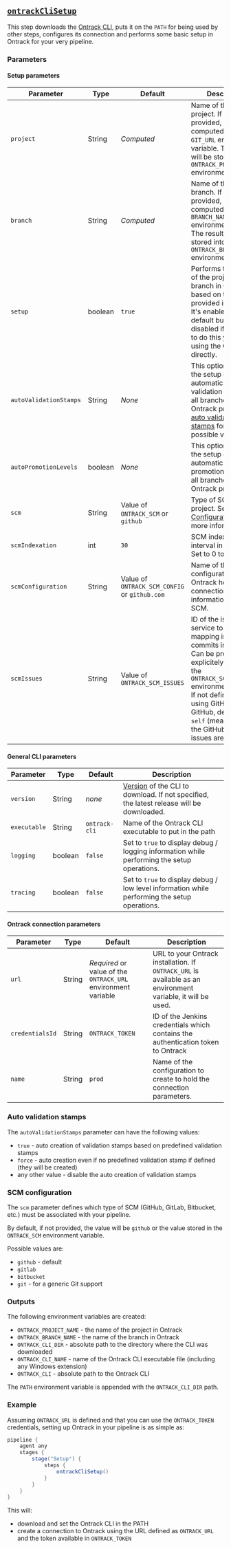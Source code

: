 ## [`ontrackCliSetup`](ontrackCliSetup.groovy)

This step downloads the [Ontrack CLI](https://github.com/nemerosa/ontrack-cli), puts it on the `PATH` for being used by other steps, configures its connection and performs some basic setup in Ontrack for your very pipeline.

### Parameters

#### Setup parameters

| Parameter | Type | Default | Description |
|---|---|---|---|
| `project` | String | _Computed_ | Name of the Ontrack project. If not provided, it'll be computed from the `GIT_URL` environment variable. The result will be stored into the `ONTRACK_PROJECT_NAME` environment variable. |
| `branch` | String | _Computed_ | Name of the Ontrack branch. If not provided, it'll be computed from the `BRANCH_NAME` environment variable. The result will be stored into the `ONTRACK_BRANCH_NAME` environment variable. |
| `setup` | boolean | `true` | Performs the setup of the project and the branch in Ontrack, based on the provided information. It's enabled by default but can be disabled if you prefer to do this yourself using the Ontrack CLI directly. |
| `autoValidationStamps` | String | _None_ | This option allows the setup of the automatic creation of validation stamps for all branches in the Ontrack project. See [auto validation stamps](#auto-validation-stamps) for the possible values. |
| `autoPromotionLevels` | boolean | _None_ | This option allows the setup of the automatic creation of promotion levels for all branches in the Ontrack project. |
| `scm` | String | Value of `ONTRACK_SCM` or `github` | Type of SCM for this project. See [SCM Configuration](#scm-configuration) for more information. |
| `scmIndexation` | int | `30` | SCM indexation interval in minutes. Set to 0 to disable. |
| `scmConfiguration` | String | Value of `ONTRACK_SCM_CONFIG` or `github.com` | Name of the SCM configuration in Ontrack holding connection information about the SCM. |
| `scmIssues` | String | Value of `ONTRACK_SCM_ISSUES` | ID of the issue service to use for mapping issues to commits in Ontrack. Can be provided explicitely, though the `ONTRACK_SCM_ISSUES` environment variable. If not defined, and if using GitHub or GitHub, defaults to `self` (meaning that the GitHub or GitLab issues are used). |

#### General CLI parameters

| Parameter | Type | Default | Description |
|---|---|---|---|
| `version` | String | _none_ | [Version](https://github.com/nemerosa/ontrack-cli/releases) of the CLI to download. If not specified, the latest release will be downloaded. |
| `executable` | String | `ontrack-cli` | Name of the Ontrack CLI executable to put in the path |
| `logging` | boolean | `false` | Set to `true` to display debug / logging information while performing the setup operations. |
| `tracing` | boolean | `false` | Set to `true` to display debug / low level information while performing the setup operations. |

#### Ontrack connection parameters

| Parameter | Type | Default | Description |
|---|---|---|---|
| `url` | String | _Required_ or value of the `ONTRACK_URL` environment variable | URL to your Ontrack installation. If `ONTRACK_URL` is available as an environment variable, it will be used. |
| `credentialsId` | String | `ONTRACK_TOKEN` | ID of the Jenkins credentials which contains the authentication token to Ontrack |
| `name` | String | `prod` | Name of the configuration to create to hold the connection parameters.

### Auto validation stamps

The `autoValidationStamps` parameter can have the following values:

* `true` - auto creation of validation stamps based on predefined validation stamps
* `force` - auto creation even if no predefined validation stamp if defined (they will be created)
* any other value - disable the auto creation of validation stamps

### SCM configuration

The `scm` parameter defines which type of SCM (GitHub, GitLab, Bitbucket, etc.) must be associated with your pipeline.

By default, if not provided, the value will be `github` or the value stored in the `ONTRACK_SCM` environment variable.

Possible values are:

* `github` - default
* `gitlab`
* `bitbucket`
* `git` - for a generic Git support

### Outputs

The following environment variables are created:

* `ONTRACK_PROJECT_NAME` - the name of the project in Ontrack
* `ONTRACK_BRANCH_NAME` - the name of the branch in Ontrack
* `ONTRACK_CLI_DIR` - absolute path to the directory where the CLI was downloaded
* `ONTRACK_CLI_NAME` - name of the Ontrack CLI executable file (including any Windows extension)
* `ONTRACK_CLI` - absolute path to the Ontrack CLI

The `PATH` environment variable is appended with the `ONTRACK_CLI_DIR` path.

### Example

Assuming `ONTRACK_URL` is defined and that you can use the `ONTRACK_TOKEN` credentials, setting up Ontrack in your pipeline is as simple as:

```groovy
pipeline {
    agent any
    stages {
        stage("Setup") {
            steps {
                ontrackCliSetup()
            }
        }
    }
}
```

This will:

* download and set the Ontrack CLI in the PATH
* create a connection to Ontrack using the URL defined as `ONTRACK_URL` and the token available in `ONTRACK_TOKEN`

